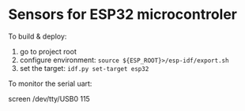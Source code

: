 # Sensors for ESP32 microcontroler

To build & deploy:
1. go to project root
2. configure environment: `source ${ESP_ROOT}>/esp-idf/export.sh`
3. set the target:  `idf.py set-target esp32`



To monitor the serial uart: 

screen /dev/tty/USB0 115 
